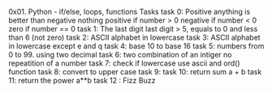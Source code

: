 0x01. Python - if/else, loops, functions
Tasks
task 0: Positive anything is better than negative nothing
	positive if number > 0
	negative if number < 0
	zero if number == 0
task 1: The last digit 
	last digit > 5, equals to 0 and less than 6 (not zero)
task 2: ASCII alphabet in lowercase
task 3: ASCII alphabet in lowercase except e and q
task 4: base 10 to base 16
task 5:  numbers from 0 to 99.
	using two decimal
task 6: two combination of an intiger
	no repeatition of a number
task 7: check if lowercase
	use ascii and ord() function
task 8: convert to upper case
task 9:
task 10: return sum a + b
task 11: return the power a**b
task 12 : Fizz Buzz
